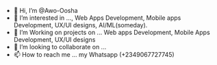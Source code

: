 - 👋 Hi, I’m @Awo-Oosha
- 👀 I’m interested in ..., Web Apps Development, Mobile apps Development, UX/UI designs, AI/ML(someday).
- 🌱 I’m  Working on projects on ... Web apps Development, Mobile Apps Development, UX/UI designs
- 💞️ I’m looking to collaborate on ...
-  📫 How to reach me ... my Whatsapp (+2349067727745)

<!---
Awo-Oosha/Awo-Oosha is a ✨ special ✨ repository because its `README.md` (this file) appears on your GitHub profile.
You can click the Preview link to take a look at your changes.
--->
